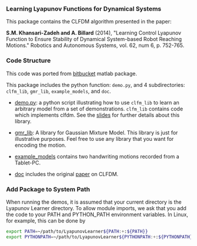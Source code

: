 ### Learning Lyapunov Functions for Dynamical Systems

This package contains the CLFDM algorithm presented in the paper:

**S.M. Khansari-Zadeh and A. Billard** (2014), "Learning Control Lyapunov Function
to Ensure Stability of Dynamical System-based Robot Reaching Motions."
Robotics and Autonomous Systems, vol. 62, num 6, p. 752-765.


### Code Structure

This code was ported from [bitbucket](https://bitbucket.org/khansari/clfdm) matlab package.

This package includes the python function:
`demo.py`, and 4 subdirectories: `clfm_lib`, `gmr_lib`, `example_models`, and `doc`.


+ [demo.py](/demo.py): a python script illustrating how to use `clfm_lib` to learn an arbitrary model from a set of demonstrations. `clfm_lib` contains code which implements clfdm. See the [slides](/doc/SEDS_Slides.pdf) for further details about this library.

+ [gmr_lib](/gmr_lib): A library for Gaussian Mixture Model. This library is just for illustrative purposes. Feel free to use any library that you want for encoding the motion.

+ [example_models](/example_models) contains two handwriting motions recorded from a Tablet-PC.

+	[doc](/doc) includes the original [paper](/doc/Khansari_Billard_RAS2014.pdf) on CLFDM.

### Add Package to System Path

When running the demos, it is assumed that your current directory is the Lyapunov Learner directory. To allow module imports, we ask that you add the code to your PATH and PYTHON_PATH environment variables. In Linux, for example, this can be done by

```bash
export PATH=~/path/to/LyapunovLearner${PATH:+:${PATH}}
export PYTHONPATH=~/path/to/LyapunovLearner${PYTHONPATH:+:${PYTHONPATH}}
```
